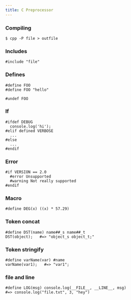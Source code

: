 ```yaml
---
title: C Preprocessor
---
```


### Compiling

    $ cpp -P file > outfile

### Includes

    #include "file"

### Defines

    #define FOO
    #define FOO "hello"
    
    #undef FOO

### If

    #ifdef DEBUG
      console.log('hi');
    #elif defined VERBOSE
      ...
    #else
      ...
    #endif

### Error

    #if VERSION == 2.0
      #error Unsupported
      #warning Not really supported
    #endif

### Macro

    #define DEG(x) ((x) * 57.29)

### Token concat

    #define DST(name) name##_s name##_t
    DST(object);   #=> "object_s object_t;"

### Token stringify

    #define varName(var) #name
    varName(var1);   #=> "var1";

### file and line

    #define LOG(msg) console.log(__FILE__, __LINE__, msg)
    #=> console.log("file.txt", 3, "hey")
